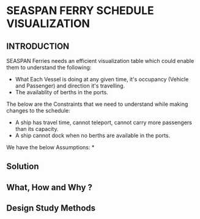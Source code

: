 
SEASPAN FERRY SCHEDULE VISUALIZATION
===================================

## INTRODUCTION

SEASPAN Ferries needs an efficient visualization table which could enable them to understand the following:
  * What Each Vessel is doing at any given time, it's occupancy (Vehicle and Passenger) and direction it's travelling.
  * The availablity of berths in the ports.
  
The below are the Constraints that we need to understand while making changes to the schedule:
 * A ship has travel time, cannot teleport, cannot carry more passengers than its capacity.
 * A ship cannot dock when no berths are available in the ports.
 
We have the below Assumptions:
 *
  
  
## Solution
  

  
  
## What, How and Why ?



## Design Study Methods



